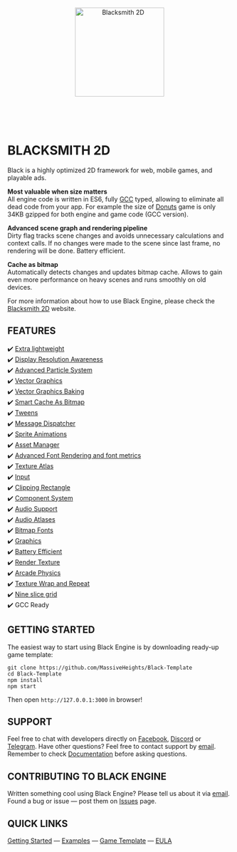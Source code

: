 <br /><br /><br />
<p align="center">
  <a href="http://blacksmith2d.io">
    <img alt="Blacksmith 2D" src="http://blacksmith2d.io/content/branding/gray-logo.svg" width="200" />
  </a>
</p>
<br /><br /><br />

# BLACKSMITH 2D
Black is a highly optimized 2D framework for web, mobile games, and playable ads.  

**Most valuable when size matters**  
All engine code is written in ES6, fully [GCC](https://developers.google.com/closure/compiler/) typed, allowing to eliminate all dead code from your app. For example the size of [Donuts](http://blacksmith2d.io/Docs/Tutorials/Donuts-Blitz) game is only 34KB gzipped for both engine and game code (GCC version).

**Advanced scene graph and rendering pipeline**  
Dirty flag tracks scene changes and avoids unnecessary calculations and context calls. If no changes were made to the scene since last frame, no rendering will be done. Battery efficient.

**Cache as bitmap**  
Automatically detects changes and updates bitmap cache. Allows to gain even more performance on heavy scenes and runs smoothly on old devices.

For more information about how to use Black Engine, please check the [Blacksmith 2D](http://blacksmith2d.io/) website.

## FEATURES
✔️ [Extra lightweight](https://github.com/MassiveHeights/Black#size-and-performance-comparison)  
✔️ [Display Resolution Awareness](https://blacksmith2d.io/Docs/Examples/Stage/Letterbox)  
✔️ [Advanced Particle System](https://blacksmith2d.io/Docs/Examples/Particles/Vector-Field)  
✔️ [Vector Graphics](https://blacksmith2d.io/Docs/Examples/Vector-Graphics/Vector-As-a-Sprite)  
✔️ [Vector Graphics Baking](https://blacksmith2d.io/Docs/Examples/Vector-Graphics/Vector-As-a-Sprite)  
✔️ [Smart Cache As Bitmap](https://blacksmith2d.io/Docs/Examples/Sprites/Cache-As-Bitmap)  
✔️ [Tweens](https://blacksmith2d.io/Docs/Examples/Tweening/Chain)  
✔️ [Message Dispatcher](https://blacksmith2d.io/Docs/Examples/Input/Layers)  
✔️ [Sprite Animations](https://blacksmith2d.io/Docs/Examples/Sprites/Sprite-Animation)  
✔️ [Asset Manager](https://blacksmith2d.io/Docs/Examples/Basics/Load-images-from-atlas)  
✔️ [Advanced Font Rendering and font metrics](https://blacksmith2d.io/Docs/Examples/Text/Having-fun)  
✔️ [Texture Atlas](https://blacksmith2d.io/Docs/Examples/Basics/Load-images-from-atlas)  
✔️ [Input](https://blacksmith2d.io/Docs/Examples/Input/Pointer-Messages)  
✔️ [Clipping Rectangle](https://blacksmith2d.io/Docs/Examples/Sprites/Clipping-Rectangle)  
✔️ [Component System](https://blacksmith2d.io/Docs/Examples/Input/Drag-Sprite)  
✔️ [Audio Support](https://blacksmith2d.io/Docs/Examples/Audio/Spatial-Sound)  
✔️ [Audio Atlases](https://blacksmith2d.io/Docs/Examples/Audio/Sound-Atlas)  
✔️ [Bitmap Fonts](https://blacksmith2d.io/Docs/Examples/Text/Bitmap-Font)  
✔️ [Graphics](https://blacksmith2d.io/Docs/Examples/Graphics/Bezier)  
✔️ [Battery Efficient](https://blacksmith2d.io/Docs/Examples/Drivers/Skip-Unchanged-Frames)  
✔️ [Render Texture](https://blacksmith2d.io/Docs/Examples/Drivers/Render-Texture)  
✔️ [Arcade Physics](https://blacksmith2d.io/Docs/Examples/Arcade-Physics/Mario)  
✔️ [Texture Wrap and Repeat](https://blacksmith2d.io/Docs/Examples/Sprites/Texture-Repeat)  
✔️ [Nine slice grid](https://blacksmith2d.io/Docs/Examples/Sprites/Slice-9-Grid)  
✔️ GCC Ready  

## GETTING STARTED
The easiest way to start using Black Engine is by downloading ready-up game template:
```
git clone https://github.com/MassiveHeights/Black-Template
cd Black-Template
npm install
npm start
```
Then open `http://127.0.0.1:3000` in browser!

## SUPPORT
Feel free to chat with developers directly on [Facebook](https://www.facebook.com/Blacksmith2D/), [Discord](https://discord.gg/HWzzCcy) or [Telegram](https://t.me/joinchat/FOkhwRDEhoxI3cNDBdi6fQ). Have other questions? Feel free to contact support by <a href="mailto:support@blacksmith2d.io?subject=Hello">email</a>.
Remember to check [Documentation](http://blacksmith2d.io/Docs/) before asking questions.

## CONTRIBUTING TO BLACK ENGINE
Written something cool using Black Engine? Please tell us about it via <a href="mailto:support@blacksmith2d.io?subject=Hello">email</a>.  
Found a bug or issue — post them on [Issues](https://github.com/MassiveHeights/Black/issues) page.

## QUICK LINKS
[Getting Started](http://blacksmith2d.io/Docs/Tutorials/Getting-Started) —
[Examples](http://blacksmith2d.io/Docs/Examples) —
[Game Template](http://github.com/MassiveHeights/Black-Template) —
[EULA](https://github.com/MassiveHeights/Black/blob/master/LICENSE.md) 